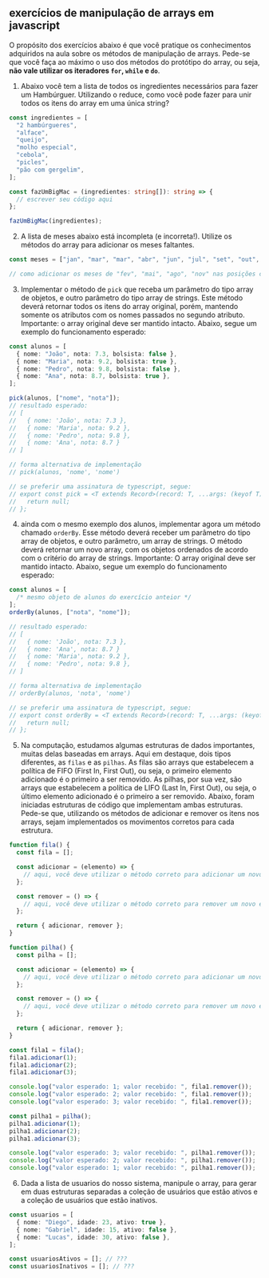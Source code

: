 ## exercícios de manipulação de arrays em javascript

O propósito dos exercícios abaixo é que você pratique os conhecimentos adquiridos na aula sobre os métodos de manipulação de arrays. Pede-se que você faça ao máximo o uso dos métodos do protótipo do array, ou seja, **não vale utilizar os iteradores `for`, `while` e `do`**.

1. Abaixo você tem a lista de todos os ingredientes necessários para fazer um Hambúrguer. Utilizando o reduce, como você pode fazer para unir todos os itens do array em uma única string?

```ts
const ingredientes = [
  "2 hambúrgueres",
  "alface",
  "queijo",
  "molho especial",
  "cebola",
  "picles",
  "pão com gergelim",
];

const fazUmBigMac = (ingredientes: string[]): string => {
  // escrever seu código aqui
};

fazUmBigMac(ingredientes);
```

2. A lista de meses abaixo está incompleta (e incorreta!). Utilize os métodos do array para adicionar os meses faltantes.

```ts
const meses = ["jan", "mar", "mar", "abr", "jun", "jul", "set", "out", "dez"];

// como adicionar os meses de "fev", "mai", "ago", "nov" nas posições corretas?
```

3. Implementar o método de `pick` que receba um parâmetro do tipo array de objetos, e outro parâmetro do tipo array de strings. Este método deverá retornar todos os itens do array original, porém, mantendo somente os atributos com os nomes passados no segundo atributo. Importante: o array original deve ser mantido intacto. Abaixo, segue um exemplo do funcionamento esperado:

```ts
const alunos = [
  { nome: "João", nota: 7.3, bolsista: false },
  { nome: "Maria", nota: 9.2, bolsista: true },
  { nome: "Pedro", nota: 9.8, bolsista: false },
  { nome: "Ana", nota: 8.7, bolsista: true },
];

pick(alunos, ["nome", "nota"]);
// resultado esperado:
// [
//   { nome: 'João', nota: 7.3 },
//   { nome: 'Maria', nota: 9.2 },
//   { nome: 'Pedro', nota: 9.8 },
//   { nome: 'Ana', nota: 8.7 }
// ]

// forma alternativa de implementação
// pick(alunos, 'nome', 'nome')

// se preferir uma assinatura de typescript, segue:
// export const pick = <T extends Record>(record: T, ...args: (keyof T)[]): Record => {
//   return null;
// };
```

4. ainda com o mesmo exemplo dos alunos, implementar agora um método chamado `orderBy`. Esse método deverá receber um parâmetro do tipo array de objetos, e outro parâmetro, um array de strings. O método deverá retornar um novo array, com os objetos ordenados de acordo com o critério do array de strings. Importante: O array original deve ser mantido intacto. Abaixo, segue um exemplo do funcionamento esperado:

```ts
const alunos = [
  /* mesmo objeto de alunos do exercício anteior */
];
orderBy(alunos, ["nota", "nome"]);

// resultado esperado:
// [
//   { nome: 'João', nota: 7.3 },
//   { nome: 'Ana', nota: 8.7 }
//   { nome: 'Maria', nota: 9.2 },
//   { nome: 'Pedro', nota: 9.8 },
// ]

// forma alternativa de implementação
// orderBy(alunos, 'nota', 'nome')

// se preferir uma assinatura de typescript, segue:
// export const orderBy = <T extends Record>(record: T, ...args: (keyof T)[]): Record => {
//   return null;
// };
```

5. Na computação, estudamos algumas estruturas de dados importantes, muitas delas baseadas em arrays. Aqui em destaque, dois tipos diferentes, as `filas` e as `pilhas`. As filas são arrays que estabelecem a política de FIFO (First In, First Out), ou seja, o primeiro elemento adicionado é o primeiro a ser removido. As pilhas, por sua vez, são arrays que estabelecem a política de LIFO (Last In, First Out), ou seja, o último elemento adicionado é o primeiro a ser removido. Abaixo, foram iniciadas estruturas de código que implementam ambas estruturas. Pede-se que, utilizando os métodos de adicionar e remover os itens nos arrays, sejam implementados os movimentos corretos para cada estrutura.

```ts
function fila() {
  const fila = [];

  const adicionar = (elemento) => {
    // aqui, você deve utilizar o método correto para adicionar um novo elemento à variável de fila.
  };

  const remover = () => {
    // aqui, você deve utilizar o método correto para remover um novo elemento à variável de fila.
  };

  return { adicionar, remover };
}

function pilha() {
  const pilha = [];

  const adicionar = (elemento) => {
    // aqui, você deve utilizar o método correto para adicionar um novo elemento à variável de pilha.
  };

  const remover = () => {
    // aqui, você deve utilizar o método correto para remover um novo elemento à variável de pilha.
  };

  return { adicionar, remover };
}

const fila1 = fila();
fila1.adicionar(1);
fila1.adicionar(2);
fila1.adicionar(3);

console.log("valor esperado: 1; valor recebido: ", fila1.remover());
console.log("valor esperado: 2; valor recebido: ", fila1.remover());
console.log("valor esperado: 3; valor recebido: ", fila1.remover());

const pilha1 = pilha();
pilha1.adicionar(1);
pilha1.adicionar(2);
pilha1.adicionar(3);

console.log("valor esperado: 3; valor recebido: ", pilha1.remover());
console.log("valor esperado: 2; valor recebido: ", pilha1.remover());
console.log("valor esperado: 1; valor recebido: ", pilha1.remover());
```

6. Dada a lista de usuarios do nosso sistema, manipule o array, para gerar em duas estruturas separadas a coleção de usuários que estão ativos e a coleção de usuários que estão inativos.

```ts
const usuarios = [
  { nome: "Diego", idade: 23, ativo: true },
  { nome: "Gabriel", idade: 15, ativo: false },
  { nome: "Lucas", idade: 30, ativo: false },
];

const usuariosAtivos = []; // ???
const usuariosInativos = []; // ???
```
